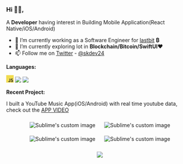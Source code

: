 ### Hi 👋🏼,
A **Developer** having interest in Building Mobile Application(React Native/iOS/Android)
- 🔭 I’m currently working as a Software Engineer for [lastbit](https://lastbit.io/about/) **₿**
- 🌱 I’m currently exploring lot in **Blockchain/Bitcoin/SwiftUI❤️**
- 📫 Follow me on [Twitter](https://twitter.com/Kdev24S) - [@skdev24](https://twitter.com/Kdev24S)

**Languages:**  

<code><img height="20" src="https://raw.githubusercontent.com/github/explore/80688e429a7d4ef2fca1e82350fe8e3517d3494d/topics/javascript/javascript.png"></code>
<code><img height="20" src="https://reactnative.dev/img/header_logo.svg"></code>
<code><img height="20" src="https://developer.apple.com/assets/elements/icons/swift/swift-64x64_2x.png"></code>

**Recent Project:**  

I built a YouTube Music App(iOS/Android) with real time youtube data, check out the [APP VIDEO](https://www.youtube.com/watch?v=r7eYicwbwLQ)

<p align="center">
  <img src="https://user-images.githubusercontent.com/16745006/94339702-79a57100-0019-11eb-8381-847de6d62ee5.PNG" alt="Sublime's custom image" height="320" style="padding: 10px;" loading="lazy"/>
  <img src="https://user-images.githubusercontent.com/16745006/98437538-f6dbff80-2108-11eb-856f-0eac8ac11751.PNG" alt="Sublime's custom image" height="320" style="padding: 10px;" loading="lazy"/>
  <img src="https://user-images.githubusercontent.com/16745006/98437537-f5aad280-2108-11eb-9bea-abf6fdaf28ad.PNG" alt="Sublime's custom image" height="320" style="padding: 10px;" loading="lazy"/>
  <img src="https://user-images.githubusercontent.com/16745006/98437533-ee83c480-2108-11eb-99f6-7a8110b3eed1.PNG" alt="Sublime's custom image" height="320" style="padding: 10px;" loading="lazy"/>
</p>

<p align="center">
  <img align='center' src="https://visitor-badge.laobi.icu/badge?page_id=skdev24.visitor-badge">
</p>
